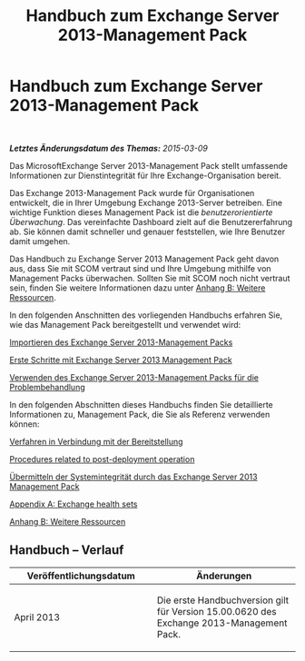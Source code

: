 ﻿---
title: Handbuch zum Exchange Server 2013-Management Pack
TOCTitle: '@NoTitle'
ms:assetid: 5e3d40c1-9230-467e-be80-633407078468
ms:mtpsurl: https://technet.microsoft.com/de-de/library/Ee758046(v=EXCHG.150)
ms:contentKeyID: 53181885
ms.date: 04/03/2015
mtps_version: v=EXCHG.150
ms.translationtype: HT
---

# Handbuch zum Exchange Server 2013-Management Pack

 

_**Letztes Änderungsdatum des Themas:** 2015-03-09_

Das MicrosoftExchange Server 2013-Management Pack stellt umfassende Informationen zur Dienstintegrität für Ihre Exchange-Organisation bereit.

Das Exchange 2013-Management Pack wurde für Organisationen entwickelt, die in Ihrer Umgebung Exchange 2013-Server betreiben. Eine wichtige Funktion dieses Management Pack ist die *benutzerorientierte Überwachung*. Das vereinfachte Dashboard zielt auf die Benutzererfahrung ab. Sie können damit schneller und genauer feststellen, wie Ihre Benutzer damit umgehen.

Das Handbuch zu Exchange Server 2013 Management Pack geht davon aus, dass Sie mit SCOM vertraut sind und Ihre Umgebung mithilfe von Management Packs überwachen. Sollten Sie mit SCOM noch nicht vertraut sein, finden Sie weitere Informationen dazu unter [Anhang B: Weitere Ressourcen](appendix-b-additional-resources.md).

In den folgenden Anschnitten des vorliegenden Handbuchs erfahren Sie, wie das Management Pack bereitgestellt und verwendet wird:

[Importieren des Exchange Server 2013-Management Packs](import-the-exchange-server-2013-management-pack.md)

[Erste Schritte mit Exchange Server 2013 Management Pack](getting-started-with-exchange-server-2013-management-pack.md)

[Verwenden des Exchange Server 2013-Management Packs für die Problembehandlung](using-the-exchange-server-2013-management-pack-for-troubleshooting.md)

In den folgenden Abschnitten dieses Handbuchs finden Sie detaillierte Informationen zu, Management Pack, die Sie als Referenz verwenden können:

[Verfahren in Verbindung mit der Bereitstellung](procedures-related-to-deployment.md)

[Procedures related to post-deployment operation](procedures-related-to-post-deployment-operation.md)

[Übermitteln der Systemintegrität durch das Exchange Server 2013 Management Pack](understanding-how-exchange-server-2013-management-pack-reports-system-health.md)

[Appendix A: Exchange health sets](appendix-a-exchange-health-sets.md)

[Anhang B: Weitere Ressourcen](appendix-b-additional-resources.md)

## Handbuch – Verlauf


<table>
<colgroup>
<col style="width: 50%" />
<col style="width: 50%" />
</colgroup>
<thead>
<tr class="header">
<th>Veröffentlichungsdatum</th>
<th>Änderungen</th>
</tr>
</thead>
<tbody>
<tr class="odd">
<td><p>April 2013</p></td>
<td><p>Die erste Handbuchversion gilt für Version 15.00.0620 des Exchange 2013-Management Pack.</p></td>
</tr>
</tbody>
</table>

